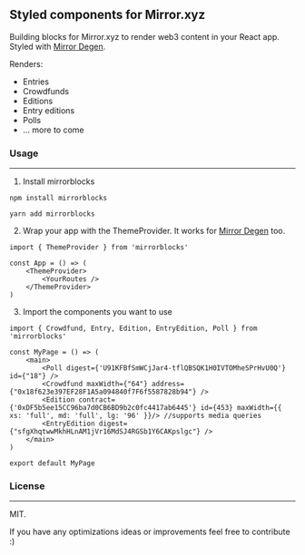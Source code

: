 ## Styled components for Mirror.xyz 
Building blocks for Mirror.xyz to render web3 content in your React app. 
Styled with [Mirror Degen](https://github.com/mirror-xyz/degen).

Renders:
- Entries 
- Crowdfunds
- Editions
- Entry editions 
- Polls 
- ... more to come 

### Usage 
___

1. Install mirrorblocks
```
npm install mirrorblocks 
```
```
yarn add mirrorblocks 
```
2. Wrap your app with the ThemeProvider. It works for [Mirror Degen](https://github.com/mirror-xyz/degen) too. 
```
import { ThemeProvider } from 'mirrorblocks'

const App = () => (
    <ThemeProvider>
        <YourRoutes />
    </ThemeProvider>
)
```

3. Import the components you want to use
```
import { Crowdfund, Entry, Edition, EntryEdition, Poll } from 'mirrorblocks'

const MyPage = () => (
    <main>
        <Poll digest={'U91KFBfSmWCjJar4-tflQBSQK1H0IVTOMheSPrHvU0Q'} id={"18"} />
        <Crowdfund maxWidth={"64"} address={"0x18f623e397EF28F1A5a094840f7F6f5587828b94"} />
        <Edition contract={'0xDF5b5ee15CC96ba7d0CB6BD9b2c0fc4417ab6445'} id={453} maxWidth={{ xs: 'full', md: 'full', lg: '96' }}/> //supports media queries
        <EntryEdition digest={"sfgXhqtwwMkhHLnAM1jVr16MdSJ4RGSb1Y6CAKpslgc"} />
    </main>
)

export default MyPage
```

### License
___

MIT.

If you have any optimizations ideas or improvements feel free to contribute :) 
